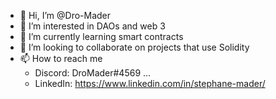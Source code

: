 - 👋 Hi, I’m @Dro-Mader
- 👀 I’m interested in DAOs and web 3 
- 🌱 I’m currently learning smart contracts 
- 💞️ I’m looking to collaborate on projects that use Solidity 
- 📫 How to reach me 
     - Discord: DroMader#4569 ...
     - LinkedIn: https://www.linkedin.com/in/stephane-mader/

<!---
Dro-Mader/Dro-Mader is a ✨ special ✨ repository because its `README.md` (this file) appears on your GitHub profile.
You can click the Preview link to take a look at your changes.
--->

